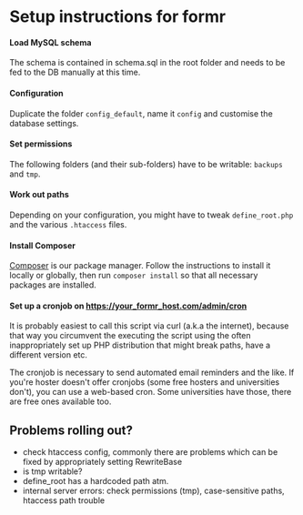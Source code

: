 # Setup instructions for formr

#### Load MySQL schema
The schema is contained in schema.sql in the root folder and needs to be fed to the DB manually at this time.

#### Configuration
Duplicate the folder `config_default`, name it `config` and customise the database settings.

#### Set permissions
The following folders (and their sub-folders) have to be writable: `backups` and `tmp`.

#### Work out paths
Depending on your configuration, you might have to tweak `define_root.php` and the various `.htaccess` files. 

#### Install Composer
[Composer](https://getcomposer.org/) is our package manager. Follow the instructions to install it locally or globally,
then run `composer install` so that all necessary packages are installed.

#### Set up a cronjob on https://your_formr_host.com/admin/cron
It is probably easiest to call this script via curl (a.k.a the internet), because that way you circumvent the executing the script using the often inappropriately set up PHP distribution that might break paths, have a different version etc.

The cronjob is necessary to send automated email reminders and the like. If you're hoster doesn't offer cronjobs (some free hosters and universities don't), you can use a web-based cron. Some universities have those, there are free ones available too.

## Problems rolling out?
* check htaccess config, commonly there are problems which can be fixed by appropriately setting RewriteBase
* is tmp writable?
* define_root has a hardcoded path atm.
* internal server errors: check permissions (tmp), case-sensitive paths, htaccess path trouble